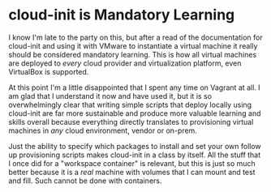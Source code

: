 # cloud-init is Mandatory Learning

I know I'm late to the party on this, but after a read of the
documentation for cloud-init and using it with VMware to instantiate a
virtual machine it really should be considered mandatory learning. This
is how all virtual machines are deployed to *every* cloud provider and
virtualization platform, even VirtualBox is supported.

At this point I'm a little disappointed that I spent any time on Vagrant
at all. I am glad that I understand it now and have used it, but it is
so overwhelmingly clear that writing simple scripts that deploy locally
using cloud-init are far more sustainable and produce more valuable
learning and skills overall because everything directly translates to
provisioning virtual machines in *any* cloud environment, vendor or
on-prem.

Just the ability to specify which packages to install and set your own
follow up provisioning scripts makes cloud-init in a class by itself.
All the stuff that I once did for a "workspace container" is relevant,
but this is just so much better because it is a *real* machine with
volumes that I can mount and test and fill. Such cannot be done with
containers.
